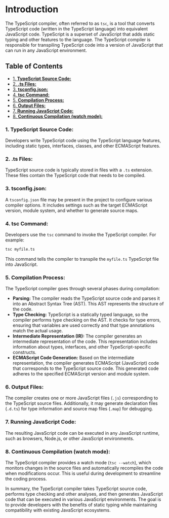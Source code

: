 # Introduction

The TypeScript compiler, often referred to as `tsc`, is a tool that converts TypeScript code (written in the TypeScript language) into equivalent JavaScript code. TypeScript is a superset of JavaScript that adds static typing and other features to the language. The TypeScript compiler is responsible for transpiling TypeScript code into a version of JavaScript that can run in any JavaScript environment.

## Table of Contents

- [1. **TypeScript Source Code:**](#1-typescript-source-code)
- [2. **.ts Files:**](#2-ts-files)
- [3. **tsconfig.json:**](#3-tsconfigjson)
- [4. **tsc Command:**](#4-tsc-command)
- [5. **Compilation Process:**](#5-compilation-process)
- [6. **Output Files:**](#6-output-files)
- [7. **Running JavaScript Code:**](#7-running-javascript-code)
- [8. **Continuous Compilation (watch mode):**](#8-continuous-compilation-watch-mode)


### 1. **TypeScript Source Code:**

Developers write TypeScript code using the TypeScript language features, including static types, interfaces, classes, and other ECMAScript features.

### 2. **.ts Files:**

TypeScript source code is typically stored in files with a `.ts` extension. These files contain the TypeScript code that needs to be compiled.

### 3. **tsconfig.json:**

A `tsconfig.json` file may be present in the project to configure various compiler options. It includes settings such as the target ECMAScript version, module system, and whether to generate source maps.

### 4. **tsc Command:**

Developers use the `tsc` command to invoke the TypeScript compiler. For example:

```bash
tsc myfile.ts
```

This command tells the compiler to transpile the `myfile.ts` TypeScript file into JavaScript.

### 5. **Compilation Process:**

The TypeScript compiler goes through several phases during compilation:

- **Parsing:** The compiler reads the TypeScript source code and parses it into an Abstract Syntax Tree (AST). This AST represents the structure of the code.
- **Type Checking:** TypeScript is a statically typed language, so the compiler performs type checking on the AST. It checks for type errors, ensuring that variables are used correctly and that type annotations match the actual usage.
- **Intermediate Representation (IR):** The compiler generates an intermediate representation of the code. This representation includes information about types, interfaces, and other TypeScript-specific constructs.
- **ECMAScript Code Generation:** Based on the intermediate representation, the compiler generates ECMAScript (JavaScript) code that corresponds to the TypeScript source code. This generated code adheres to the specified ECMAScript version and module system.

### 6. **Output Files:**

The compiler creates one or more JavaScript files (`.js`) corresponding to the TypeScript source files. Additionally, it may generate declaration files (`.d.ts`) for type information and source map files (`.map`) for debugging.

### 7. **Running JavaScript Code:**

The resulting JavaScript code can be executed in any JavaScript runtime, such as browsers, Node.js, or other JavaScript environments.

### 8. **Continuous Compilation (watch mode):**

The TypeScript compiler provides a watch mode (`tsc --watch`), which monitors changes in the source files and automatically recompiles the code when modifications occur. This is useful during development to streamline the coding process.

In summary, the TypeScript compiler takes TypeScript source code, performs type checking and other analyses, and then generates JavaScript code that can be executed in various JavaScript environments. The goal is to provide developers with the benefits of static typing while maintaining compatibility with existing JavaScript ecosystems.
